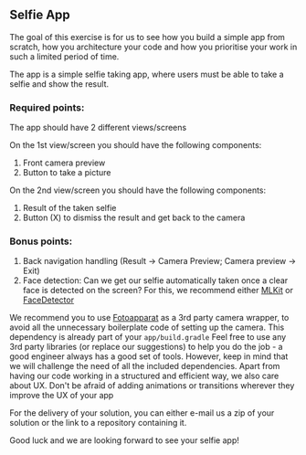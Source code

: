 ## Selfie App

The goal of this exercise is for us to see how you build a simple app from scratch, how you architecture your code and how you prioritise your work in such a limited period of time.

The app is a simple selfie taking app, where users must be able to take a selfie and show the result.

### Required points:

The app should have 2 different views/screens

On the 1st view/screen you should have the following components:

1. Front camera preview
2. Button to take a picture

On the 2nd view/screen you should have the following components:

1. Result of the taken selfie
2. Button (X) to dismiss the result and get back to the camera

### Bonus points:

1. Back navigation handling (Result -> Camera Preview; Camera preview -> Exit)
2. Face detection: Can we get our selfie automatically taken once a clear face is detected on the screen?
For this, we recommend either [MLKit](https://firebase.google.com/docs/ml-kit/android/detect-faces) or [FaceDetector](https://github.com/RedApparat/FaceDetector)


We recommend you to use [Fotoapparat](https://github.com/RedApparat/Fotoapparat) as a 3rd party camera wrapper, to avoid all the unnecessary boilerplate code of setting up the camera.
This dependency is already part of your `app/build.gradle`
Feel free to use any 3rd party libraries (or replace our suggestions) to help you do the job - a good engineer always has a good set of tools. However, keep in mind that we will challenge the need of all the included dependencies.
Apart from having our code working in a structured and efficient way, we also care about UX. Don't be afraid of adding animations or transitions wherever they improve the UX of your app

For the delivery of your solution, you can either e-mail us a zip of your solution or the link to a repository containing it.

Good luck and we are looking forward to see your selfie app!